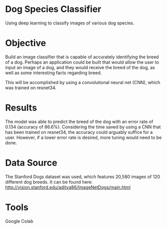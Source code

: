 # Dog Species Classifier
Using deep learning to classify images of various dog species.

# Objective
Build an image classifier that is capable of accurately identifying the breed of a dog. Perhaps an application could be built that would allow the user to input an image of a dog, and they would receive the breed of the dog, as well as some interesting facts regarding breed.

This will be accomplished by using a convolutional neural net (CNN), which was trained on resnet34.

# Results
The model was able to predict the breed of the dog with an error rate of 0.134 (accuracy of 86.6%). Considering the time saved by using a CNN that has been trained on resnet34, the accuracy could arguably suffice for a user. However, if a lower error rate is desired, more tuning would need to be done.

# Data Source
The Stanford Dogs dataset was used, which features 20,580 images of 120 different dog breeds. It can be found here: http://vision.stanford.edu/aditya86/ImageNetDogs/main.html

# Tools
Google Colab
